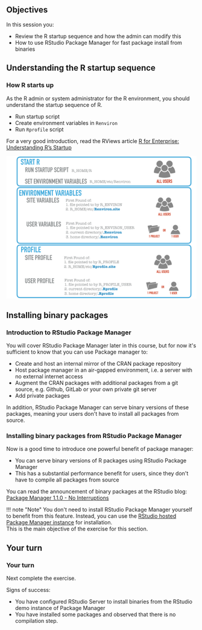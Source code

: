 
## Objectives

In this session you:

* Review the R startup sequence and how the admin can modify this
* How to use RStudio Package Manager for fast package install from binaries



## Understanding the R startup sequence



### How R starts up

As the R admin or system administrator for the R environment, you should understand the startup sequence of R.

* Run startup script
* Create environment variables in `Renviron`
* Run `Rprofile` script 

For a very good introduction, read the RViews article [R for Enterprise: Understanding R’s Startup](https://rviews.rstudio.com/2017/04/19/r-for-enterprise-understanding-r-s-startup/)

![image](assets/r-startup.jpg)




## Installing binary packages



### Introduction to RStudio Package Manager

You will cover RStudio Package Manager later in this course, but for now it's sufficient to know that you can use Package manager to:

* Create and host an internal mirror of the CRAN package repository
* Host package manager in an air-gapped environment, i.e. a server with no external internet access
* Augment the CRAN packages with additional packages from a git source, e.g. Github, GitLab or your own private git server
* Add private packages

In addition, RStudio Package Manager can serve binary versions of these packages, meaning your users don't have to install all packages from source.



### Installing binary packages from RStudio Package Manager

Now is a good time to introduce one powerful benefit of package manager:

* You can serve binary versions of R packages using RStudio Package Manager
* This has a substantial performance benefit for users, since they don't have to compile all packages from source

You can read the announcement of binary packages at the RStudio blog: [Package Manager 1.1.0 - No Interruptions](https://blog.rstudio.com/2019/11/07/package-manager-v1-1-no-interruptions/)

!!! note "Note"
    You don't need to install RStudio Package Manager yourself to benefit from this feature.
    Instead, you can use the [RStudio hosted Package Manager instance](https://packagemanager.rstudio.com) for installation.  
    This is the main objective of the exercise for this section.





## Your turn



### Your turn

Next complete the exercise.

Signs of success:

* You have configured RStudio Server to install binaries from the RStudio demo instance of Package Manager
* You have installed some packages and observed that there is no compilation step.
